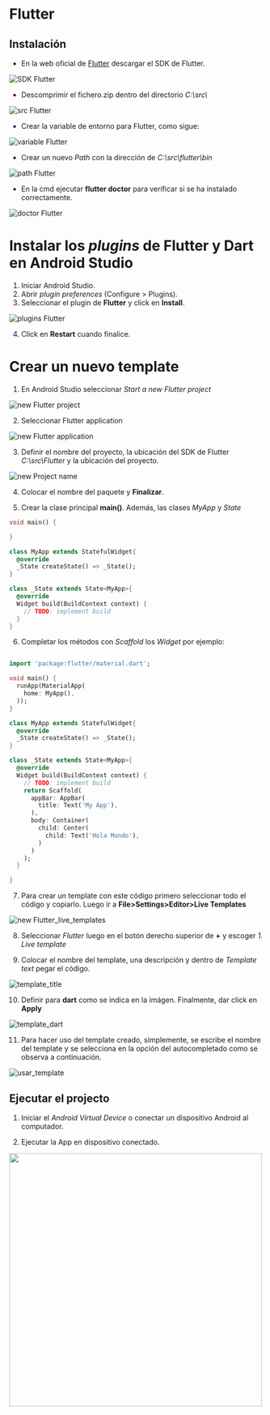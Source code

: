 # Flutter

## Instalación

* En la web oficial de [Flutter](https://flutter.dev/docs/get-started/install) descargar el SDK de Flutter.

![SDK Flutter](images/SDK_Flutter.PNG)

* Descomprimir el fichero.zip dentro del directorio _C:\src\\_

![src Flutter](images/src_flutter.PNG)

* Crear la variable de entorno para Flutter, como sigue:

![variable Flutter](images/variables_entorno.png)

* Crear un nuevo _Path_ con la dirección de _C:\src\flutter\bin_

![path Flutter](images/flutter_bin.PNG)

* En la cmd ejecutar **flutter doctor** para verificar si se ha instalado correctamente.

![doctor Flutter](images/flutter_doctor.PNG)

# Instalar los _plugins_ de Flutter y Dart en Android Studio

1. Iniciar Android Studio.
2. Abrir _plugin preferences_ (Configure > Plugins).
3. Seleccionar el plugin de **Flutter** y click en **Install**.

![plugins Flutter](images/Plugin_Flutter.PNG)

4. Click en **Restart** cuando finalice.

# Crear un nuevo template

1. En Android Studio seleccionar _Start a new Flutter project_

![new Flutter project](images/proyecto1/new_Flutter_project.png)


2. Seleccionar Flutter application

![new Flutter application](images/proyecto1/Flutter_application.PNG)

3. Definir el nombre del proyecto, la ubicación del SDK de Flutter _C:\src\Flutter_ y la ubicación del proyecto.

![new Project name](images/proyecto1/Project_name.png)

4. Colocar el nombre del paquete y **Finalizar**.

5. Crear la clase principal **main()**. Además, las clases _MyApp_ y _State_

```dart
void main() {

}

class MyApp extends StatefulWidget{
  @override
  _State createState() => _State();
}

class _State extends State<MyApp>{
  @override
  Widget build(BuildContext context) {
    // TODO: implement build
  }
}
```

6. Completar los métodos con _Scaffold_ los _Widget_ por ejemplo:
```dart

import 'package:flutter/material.dart';

void main() {
  runApp(MaterialApp(
    home: MyApp(),
  ));
}

class MyApp extends StatefulWidget{
  @override
  _State createState() => _State();
}

class _State extends State<MyApp>{
  @override
  Widget build(BuildContext context) {
    // TODO: implement build
    return Scaffold(
      appBar: AppBar(
        title: Text('My App'),
      ),
      body: Container(
        child: Center(
          child: Text('Hola Mundo'),
        )
      )
    );
  }

}

```

7. Para crear un template con este código primero seleccionar todo el código y copiarlo. Luego ir a **File>Settings>Editor>Live Templates**

![new Flutter_live_templates](images/proyecto1/Flutter_live_templates.PNG)

8. Seleccionar _Flutter_ luego en el botón derecho superior de **+** y escoger _1. Live template_

9. Colocar el nombre del template, una descripción y dentro de _Template text_ pegar el código.

![template_title](images/proyecto1/template_title.PNG)

10. Definir para **dart** como se indica en la imágen. Finalmente, dar click en **Apply**

![template_dart](images/proyecto1/template_dart.PNG)

11. Para hacer uso del template creado, simplemente, se escribe el nombre del template y se selecciona en la opción del autocompletado como se observa a continuación.

![usar_template](images/proyecto1/usar_template.PNG)

## Ejecutar el projecto

1. Iniciar el _Android Virtual Device_ o conectar un dispositivo Android al computador.

2. Ejecutar la App en dispositivo conectado.

<img src="images/proyecto1/emulacion.jpg" height="500" align="Center">

